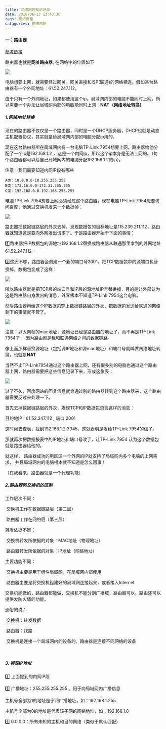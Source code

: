 ```yaml
---
title: 网络原理知识记录
date: 2018-06-13 13:43:36
tags: 网络原理
catagories: 网络原理
---
```


#### 一：路由器

 [参考链接](https://mp.weixin.qq.com/s?__biz=MzAxOTc0NzExNg==&mid=2665513173&idx=1&sn=6ec5281b12ed5195070fa4df22383595&scene=21#wechat_redirect)

路由器也就是**网关路由器**, 在网络中的位置如下

![](/image/router.webp)

电脑想要上网，就需要经过网关。网关直接和ISP(联通)的网络相连，假如某台路由器有一个外网地址：61.52.247.112。

由于只有一个外网地址，如果都使用这个ip，局域网内部的电脑不能同时上网。所以需要一个办法让局域网内部的电脑能同时上网：**NAT（网络地址转换）**

##### 1.网络地址转换

现在的路由器不仅仅是一个路由器，同时是一个DHCP服务器，DHCP也就是动态主机配置协议，其实就是给局域网内部的电脑分配ip用的。

现在这台路由器所在局域网内有一台电脑TP-Link 7954想要上网，路由器给他分配了一个ip是192.168.1.2 ，这是一个内网ip，所以这个ip本身是无法上网的。（每个路由器都可以给自己局域网内的电脑分配192.168.1.2的ip）。

注意：我们需要知道内网IP段有哪些

```
A类：10.0.0.0-10.255.255.255
B类：172.16.0.0-172.31.255.255 
C类：192.168.0.0-192.168.255.255
```

电脑TP-Link 7954想要上网必须经过这个路由器。现在电脑TP-Link 7954想要访问百度，他通过交换机发来一个数据帧：

![](/image/frame1.webp)

路由器把数据链路层的外衣去掉，发现数据包的目标地址是115.239.211.112，路由器就知道这是要向外网发出请求了。于是路由器开始干下面的事情：

1️⃣路由器把IP数据包的源地址192.168.1.2替换成路由器从联通那里拿到的外网地址61.52.247.112。

2️⃣这还不够，路由器会创建一个新的端口号2001，把TCP数据包中的源端口也替换掉，数据包变成了这样：

![](/image/frame2.webp)

所以路由器就是把TCP层的端口号和IP层的源地址IP号替换掉，目的是让外部认为这是路由器自身发出的消息，外界根本不知道TP-Link 7954这台电脑。

然后路由器再给这个IP数据包穿上数据链路层的外衣，把数据包发送给联通的网络剩下的事情就不管了。

![](/image/frame3.webp)

注意：以太网帧的mac地址，源地址已经是路由器的地址了，而不再是TP-Link 7954了， 因为路由器是我和联通网络之间的数据链路。

像上面那样替换源地址（包括源IP地址和源mac地址）和端口号就叫做网络地址转换，也就是**NAT**



当然不止TP-Link7954通过这个路由器上网，还有很多别的电脑也通过这个路由器上网，路由器需要把这些信息记录下来，形成这张表：

![](/image/nat-table.webp)

过了不久，百度网站的回复信息就会通过别的路由器转到这个路由器来，这个路由器需要反过来处理一下。

首先去掉数据链路层的外衣，发现TCP和IP数据包包含这样的消息：

目的地IP : 61.52.247.112 , 端口 2001

这时候去查表，找到192.168.1.2:3345，这就表明是发给TP-Link 7954的信了。

那就再次把数据报表中的IP地址和端口号改了，让TP-Link 7954 认为这个数据包就是路由器给他的。

就这样， 路由器成功的用区区一个外网的IP就支持了局域网内多个电脑的上网需求， 并且局域网内的电脑根本就不知道是怎么回事！

（在我看来，路由器就是一个代理功能）

##### 2.路由器和交换机的区别

工作层次不同：

​	交换机工作在数据链路层（第二层）

​	路由器工作在网络层（第三层）

转发依据不同：

​	交换机转发所依据的对象：MAC地址（物理地址）

​	路由器转发所依据的对象：IP地址（网络地址）

主要功能不同：

​	交换机主要是用于组件局域网，在局域网内部使用

​	路由器主要是将交换机组建好的局域网连接起来，或者接入Internet

​	交换机能做的，路由器都能做，交换机不能分割广播域，路由器可以。路由还可以提供发防火墙的功能。

通俗的说：

​	交换机：转发数据

​	路由器：找路

​	交换机是连接一个局域网内的设备的，路由器是连接不同网络的设备

​	

##### 3. 特殊IP地址

1️⃣ 上面提到的内网IP段

2️⃣ 广播地址：255.255.255.255 。用于向局域网内广播信息

主机号全部为1的地址是子网广播地址，如：192.168.1.255

主机号全部为0的地址是代表该子网的网络地址，如：192.168.1.0

3️⃣ 0.0.0.0：所有未知的主机和目的网络（类似于默认匹配）